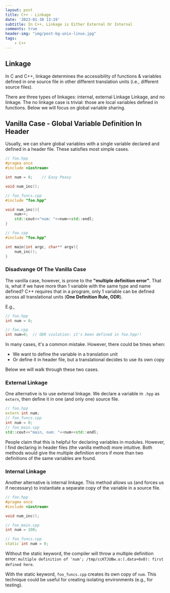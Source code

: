 ```yaml
---
layout: post
title: C++ - Linkage
date: '2023-01-30 13:19'
subtitle: In C++, Linkage is Either External Or Internal
comments: true
header-img: "img/post-bg-unix-linux.jpg"
tags:
    - C++
---
```

## Linkage

In C and C++, linkage determines the accessibility of functions & variables defined in one source file in other different translation units (i.e., different source files).

There are three types of linkages: internal, external Linkage Linkage, and no linkage. The no linkage case is trivial: those are local variables defined in functions. Below we will focus on global variable sharing.

## Vanilla Case - Global Variable Definition In Header

Usually, we can share global variables with a single variable declared and defined in a header file. These satisfies most simple cases.

```cpp
// foo.hpp
#pragma once
#include <iostream>

int num = 0;    // Easy Peasy

void num_inc();

// foo_funcs.cpp
#include "foo.hpp"

void num_inc(){
    num++;
    std::cout<<"num: "<<num<<std::endl;
}

// foo.cpp
#include "foo.hpp"

int main(int argc, char** argv){
    num_inc();
}
```

### Disadvange Of The Vanilla Case

The vanilla case, however, is prone to the **"multiple definition error"**. That is, what if we have more than 1 variable with the same type and name defined? C++ requires that in a program, only 1 variable can be defined across all translational units (**One Definition Rule, ODR**). 

E.g.,

```cpp
// foo.hpp
int num = 0;

// foo.cpp
int num=0;  // ODR violation: it's been defined in foo.hpp!!
```

In many cases, it's a common mistake. However, there could be times when:

- We want to define the variable in a translation unit
- Or define it in header file, but a translational decides to use its own copy

Below we will walk through these two cases.

### External Linkage

One alternative is to use external linkage. We declare a variable in `.hpp` as `extern`, then define it in one (and only one) source file.

```cpp
// foo.hpp
extern int num;
// foo_funcs.cpp
int num = 0; 
// foo_main.cpp
std::cout<<"main, num: "<<num<<std::endl;
```

People claim that this is helpful for declaring variables in modules. However, I find declaring in header files (the vanilla method) more intuitive. Both methods would give the multiple definition errors if more than two definitions of the same variables are found.

### Internal Linkage

Another alternative is internal linkage. This method allows us (and forces us if necessary) to instantiate a separate copy of the variable in a source file.

```cpp
// foo.hpp
#pragma once
#include <iostream>

void num_inc();

// foo_main.cpp
int num = 100;

// foo_funcs.cpp
static int num = 0; 
```

Without the static keyword, the compiler will throw a multiple definition error: `multiple definition of 'num'; /tmp/ccKTJUBw.o:(.data+0x0): first defined here`.

With the static keyword, `foo_funcs.cpp` creates its own copy of `num`. This technique could be useful for creating isolating environments (e.g., for testing).